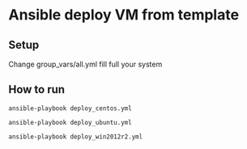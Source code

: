 Ansible deploy VM from template
=

Setup
-

Change group_vars/all.yml fill full your system

How to run
-
```
ansible-playbook deploy_centos.yml 
```

```
ansible-playbook deploy_ubuntu.yml 
```

```
ansible-playbook deploy_win2012r2.yml 
```
